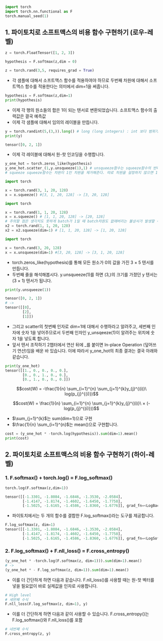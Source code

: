 ```python
import torch
import torch.nn.functional as F
torch.manual_seed(1)
```

## 1. 파이토치로 소프트맥스의 비용 함수 구현하기 (로우-레벨)
```python
z = torch.FloatTensor([1, 2, 3])

```
```python
hypothesis = F.softmax(z,dim = 0)
```
```python
z = torch.rand(3,5, requires_grad = True)
```

- 각 샘플에 대해서 소프트맥스 함수를 적용하여야 하므로 두번째 차원에 대해서 소프트맥스 함수를 적용한다는 의미에서 dim=1을 써줍니다.


```python
hypothesis = F.softmax(z,dim=1)
print(hypothesis)
```

- 이제 각 행의 원소들의 합은 1이 되는 텐서로 변환되었습니다. 소프트맥스 함수의 출력값은 결국 예측값
- 이제 각 샘플에 대해서 임의의 레이블을 만듭니다.

```python
y = torch.randint(5,(3,)).long() # long (long integers) : int 보다 범위가 큰 정수
print(y)

tensor([0, 2, 1])
```
- 이제 각 레이블에 대해서 원-핫 인코딩을 수행합니다.

```python
y_one_hot = torch.zeros_like(hypothesis)
y_one_hot.scatter_(1,y.unsqueeze(1),1) # unsqueeze함수는 squeeze함수의 반대로 1인 차원을 생성하는 함수이다. 그래서 어느 차원에 1인 차원을 생성할 지 꼭 지정해주어야한다.
# squeeze squeeze함수는 차원이 1인 차원을 제거해준다. 따로 차원을 설정하지 않으면 1인 차원을 모두 제거한다. 그리고 차원을 설정해주면 그 차원만 제거한다.

```
```python
import torch

x = torch.rand(3, 1, 20, 128)
x = x.squeeze() #[3, 1, 20, 128] -> [3, 20, 128]

import torch

x = torch.rand(1, 1, 20, 128)
x = x.squeeze() # [1, 1, 20, 128] -> [20, 128]
# 주의할 점은 생각치도 못하게 batch가 1일 때 batch차원도 없애버리는 불상사가 발생할 수있다. 그래서 validation단계에서 오류가 날 수 있기 때문에 주의해서 사용해야 한다.
x2 = torch.rand(1, 1, 20, 128)
x2 = x2.squeeze(dim=1) # [1, 1, 20, 128] -> [1, 20, 128]
```
```python
import torch

x = torch.rand(3, 20, 128)
x = x.unsqueeze(dim=1) #[3, 20, 128] -> [3, 1, 20, 128]
```

- torch.zeros_like(hypothesis)를 통해 모든 원소가 0의 값을 가진 3 × 5 텐서를 만듭니다.
- 두번째 줄을 해석해봅시다. y.unsqueeze(1)를 하면 (3,)의 크기를 가졌던 y 텐서는 (3 × 1) 텐서가 됩니다.

```python
print(y.unsqueeze(1))
```
```python
tensor([0, 2, 1])
# ->
tensor([[0],
        [2],
        [1]])
```
- 그리고 scatter의 첫번째 인자로 dim=1에 대해서 수행하라고 알려주고, 세번째 인자에 숫자 1을 넣어주므로서 두번째 인자인 y_unsqeeze(1)이 알려주는 위치에 숫자 1을 넣도록 합니다.
- 앞서 텐서 조작하기 2챕터에서 연산 뒤에 _를 붙이면 In-place Operation (덮어쓰기 연산)임을 배운 바 있습니다. 이에 따라서 y_one_hot의 최종 결과는 결국 아래와 같습니다.

```python
print(y_one_hot)
tensor([[1., 0., 0., 0., 0.],
        [0., 0., 1., 0., 0.],
        [0., 1., 0., 0., 0.]])
```
$$cost(W) = -\frac{1}{n} \sum_{i=1}^{n} \sum_{j=1}^{k}y_{j}^{(i)}\ log(p_{j}^{(i)})$$

$$cost(W) = \frac{1}{n} \sum_{i=1}^{n} \sum_{j=1}^{k}y_{j}^{(i)}\ × (-log(p_{j}^{(i)}))$$

- $\sum_{j=1}^{k}$는 sum(dim=1)으로 구현
- $\frac{1}{n} \sum_{i=1}^{n}$는 mean()으로 구현합니다.
```python
cost = (y_one_hot * -torch.log(hypothesis)).sum(dim=1).mean()
print(cost)
```
## 2. 파이토치로 소프트맥스의 비용 함수 구현하기 (하이-레벨)
### 1. F.softmax() + torch.log() = F.log_softmax()
```python
torch.log(F.softmax(z,dim=1))

tensor([[-1.3301, -1.8084, -1.6846, -1.3530, -2.0584],
        [-1.4147, -1.8174, -1.4602, -1.6450, -1.7758],
        [-1.5025, -1.6165, -1.4586, -1.8360, -1.6776]], grad_fn=<LogBackward>)
```
- 파이토치에서는 두 개의 함수를 결합한 F.log_softmax()라는 도구를 제공합니다.

```python
F.log_softmax(z, dim=1)
tensor([[-1.3301, -1.8084, -1.6846, -1.3530, -2.0584],
        [-1.4147, -1.8174, -1.4602, -1.6450, -1.7758],
        [-1.5025, -1.6165, -1.4586, -1.8360, -1.6776]], grad_fn=<LogSoftmaxBackward>)
```

### 2. F.log_softmax() + F.nll_loss() = F.cross_entropy()
```python
(y_one_hot * -torch.log(F.softmax(z, dim=1))).sum(dim=1).mean()
# ->
(y_one_hot * - F.log_softmax(z, dim=1)).sum(dim=1).mean()
```
- 이를 더 간단하게 하면 다음과 같습니다. F.nll_loss()를 사용할 때는 원-핫 벡터를 넣을 필요없이 바로 실제값을 인자로 사용합니다.

```python
# High level
# 세번째 수식
F.nll_loss(F.log_softmax(z, dim=1), y)
```
-  이를 더 간단하게 하면 다음과 같이 사용할 수 있습니다. F.cross_entropy()는 F.log_softmax()와 F.nll_loss()를 포함
```python
# 네번째 수식
F.cross_entropy(z, y)
```













